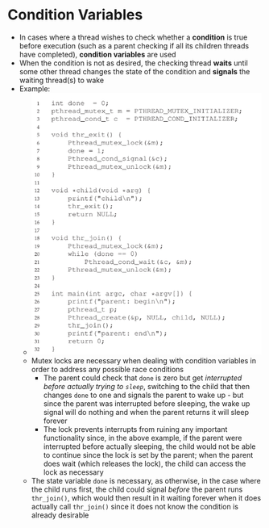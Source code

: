 # Condition Variables
- In cases where a thread wishes to check whether a **condition** is true before execution (such as a parent checking if all its children threads have completed), **condition variables** are used
- When the condition is not as desired, the checking thread **waits** until some other thread changes the state of the condition and **signals** the waiting thread(s) to wake
- Example:
    - ![Condition Variable Example](../Images/Condition_Variable_Example.png)
    - Mutex locks are necessary when dealing with condition variables in order to address any possible race conditions
        - The parent could check that `done` is zero but get *interrupted before actually trying to `sleep`*, switching to the child that then changes `done` to one and signals the parent to wake up - but since the parent was interrupted before sleeping, the wake up signal will do nothing and when the parent returns it will sleep forever
        - The lock prevents interrupts from ruining any important functionality since, in the above example, if the parent were interrupted before actually sleeping, the child would not be able to continue since the lock is set by the parent; when the parent does wait (which releases the lock), the child can access the lock as necessary
    - The state variable `done` is necessary, as otherwise, in the case where the child runs first, the child could signal *before* the parent runs `thr_join()`, which would then result in it waiting forever when it does actually call `thr_join()` since it does not know the condition is already desirable